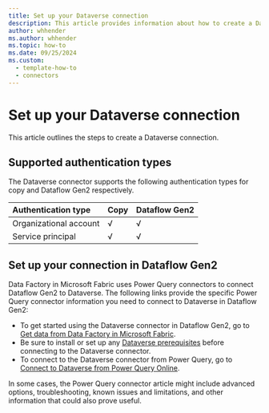 ```yaml
---
title: Set up your Dataverse connection
description: This article provides information about how to create a Dataverse connection in Microsoft Fabric.
author: whhender
ms.author: whhender
ms.topic: how-to
ms.date: 09/25/2024
ms.custom:
  - template-how-to
  - connectors
---
```


# Set up your Dataverse connection

This article outlines the steps to create a Dataverse connection.

## Supported authentication types

The Dataverse connector supports the following authentication types for copy and Dataflow Gen2 respectively.  

|Authentication type |Copy |Dataflow Gen2 |
|:---|:---|:---|
|Organizational account| √ | √ |
|Service principal| √ | √ |

## Set up your connection in Dataflow Gen2

Data Factory in Microsoft Fabric uses Power Query connectors to connect Dataflow Gen2 to Dataverse. The following links provide the specific Power Query connector information you need to connect to Dataverse in Dataflow Gen2:

- To get started using the Dataverse connector in Dataflow Gen2, go to [Get data from Data Factory in Microsoft Fabric](/power-query/where-to-get-data#get-data-from-data-factory-in-microsoft-fabric-preview).
- Be sure to install or set up any [Dataverse prerequisites](/power-query/connectors/dataverse#prerequisites) before connecting to the Dataverse connector.
- To connect to the Dataverse connector from Power Query, go to [Connect to Dataverse from Power Query Online](/power-query/connectors/dataverse#connect-to-dataverse-from-power-query-online).

In some cases, the Power Query connector article might include advanced options, troubleshooting, known issues and limitations, and other information that could also prove useful.
